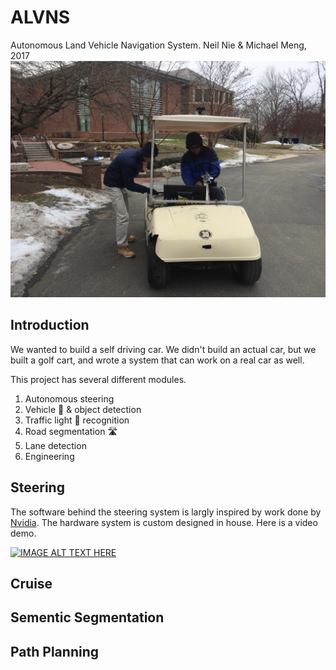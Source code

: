 # ALVNS
Autonomous Land Vehicle Navigation System. Neil Nie & Michael Meng, 2017 
![](./media/IMG-7448.JPG)

## Introduction
We wanted to build a self driving car. We didn't build an actual car, but we built a golf cart, and wrote a system that can work on a real car as well. 

This project has several different modules. 

1. Autonomous steering 
2. Vehicle 🚗 & object detection 
3. Traffic light 🚦 recognition
4. Road segmentation 🛣️
5. Lane detection
6. Engineering

## Steering
The software behind the steering system is largly inspired by work done by [Nvidia](https://arxiv.org/pdf/1604.07316.pdf). The hardware system is custom designed in house. Here is a video demo.

[![IMAGE ALT TEXT HERE](https://i.ytimg.com/vi/4bZ40W4BGoE/hqdefault.jpg)](https://www.youtube.com/watch?v=CcUXtViFQeU&t=5s)

## Cruise

## Sementic Segmentation

## Path Planning